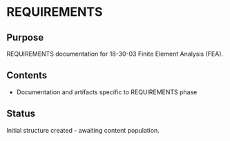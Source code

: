 # REQUIREMENTS

## Purpose
REQUIREMENTS documentation for 18-30-03 Finite Element Analysis (FEA).

## Contents
- Documentation and artifacts specific to REQUIREMENTS phase

## Status
Initial structure created - awaiting content population.
